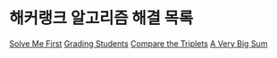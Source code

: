 #  해커랭크 알고리즘 해결 목록

[Solve Me First](https://www.hackerrank.com/challenges/solve-me-first/problem)
[Grading Students](https://www.hackerrank.com/challenges/grading/problem)
[Compare the Triplets](https://www.hackerrank.com/challenges/compare-the-triplets/problem)
[A Very Big Sum](https://www.hackerrank.com/challenges/a-very-big-sum/problem)

